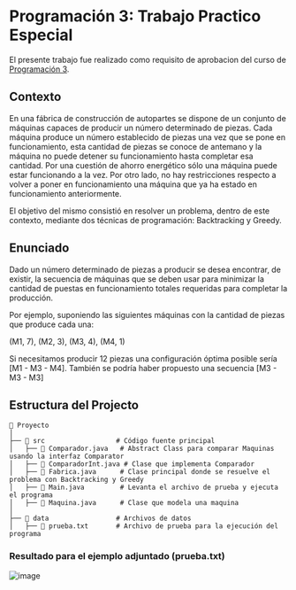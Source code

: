 # Programación 3: Trabajo Practico Especial

El presente trabajo fue realizado como requisito de aprobacion del curso de [Programación 3](https://moodle.exa.unicen.edu.ar/course/view.php?id=1247).


## Contexto
En una fábrica de construcción de autopartes se dispone de un conjunto de máquinas capaces de producir un número determinado de piezas. Cada máquina produce un número establecido de piezas una vez que se pone en funcionamiento, esta cantidad de piezas se conoce de antemano y la máquina no puede detener su funcionamiento hasta completar esa cantidad. 
Por una cuestión de ahorro energético sólo una máquina puede estar funcionando a la vez. Por otro lado, no hay restricciones respecto a volver a poner en funcionamiento una máquina que ya ha estado en funcionamiento anteriormente. 

El objetivo del mismo consistió en resolver un problema, dentro de este contexto, mediante dos técnicas de programación: Backtracking y Greedy. 

## Enunciado

Dado un número determinado de piezas a producir se desea encontrar, de existir, la secuencia de máquinas que se deben usar para minimizar la cantidad de puestas en funcionamiento totales requeridas para completar la producción.

Por ejemplo, suponiendo las siguientes máquinas con la cantidad de piezas que produce cada una:

(M1, 7), (M2, 3), (M3, 4), (M4, 1) 

Si necesitamos producir 12 piezas una configuración óptima posible sería [M1 - M3 - M4]. También se podría haber propuesto una secuencia [M3 - M3 - M3]

## Estructura del Projecto

```
📂 Proyecto
│  
├── 📁 src                  # Código fuente principal
│   ├── 📄 Comparador.java   # Abstract Class para comparar Maquinas usando la interfaz Comparator
│   ├── 📄 ComparadorInt.java # Clase que implementa Comparador
│   ├── 📄 Fabrica.java      # Clase principal donde se resuelve el problema con Backtracking y Greedy
│   ├── 📄 Main.java         # Levanta el archivo de prueba y ejecuta el programa
│   ├── 📄 Maquina.java      # Clase que modela una maquina
│  
├── 📁 data                 # Archivos de datos
│   ├── 📄 prueba.txt       # Archivo de prueba para la ejecución del programa
```

### Resultado para el ejemplo adjuntado (prueba.txt)

![image](https://github.com/user-attachments/assets/4a89ec13-8bc3-4297-9206-f88198dc940b)

